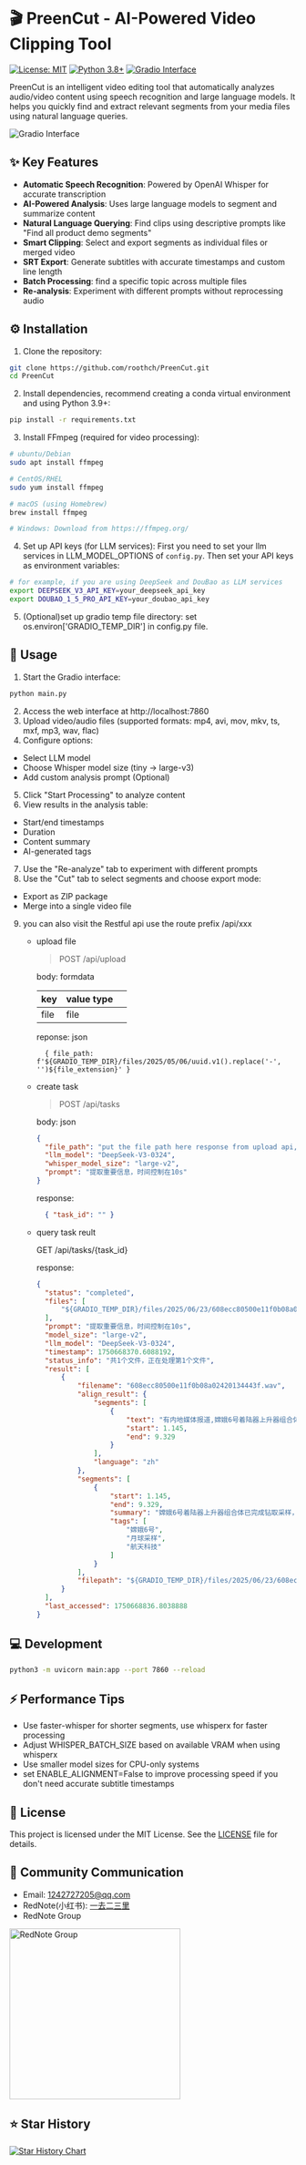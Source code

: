 # 🎬 PreenCut - AI-Powered Video Clipping Tool

[![License: MIT](https://img.shields.io/badge/License-MIT-yellow.svg)](https://opensource.org/licenses/MIT)
[![Python 3.8+](https://img.shields.io/badge/python-3.8+-blue.svg)](https://www.python.org/downloads/)
[![Gradio Interface](https://img.shields.io/badge/Web%20UI-Gradio-FF4B4B.svg)](https://gradio.app/)

PreenCut is an intelligent video editing tool that automatically analyzes audio/video content using speech recognition
and large language models. It helps you quickly find and extract relevant segments from your media files using natural
language queries.

![Gradio Interface](docs/screenshot.png)

## ✨ Key Features

- **Automatic Speech Recognition**: Powered by OpenAI Whisper for accurate transcription
- **AI-Powered Analysis**: Uses large language models to segment and summarize content
- **Natural Language Querying**: Find clips using descriptive prompts like "Find all product demo segments"
- **Smart Clipping**: Select and export segments as individual files or merged video
- **SRT Export**: Generate subtitles with accurate timestamps and custom line length
- **Batch Processing**: find a specific topic across multiple files
- **Re-analysis**: Experiment with different prompts without reprocessing audio

## ⚙️ Installation

1. Clone the repository:

```bash
git clone https://github.com/roothch/PreenCut.git
cd PreenCut
```

2. Install dependencies, recommend creating a conda virtual environment and using Python 3.9+:

```bash
pip install -r requirements.txt
```

3. Install FFmpeg (required for video processing):

```bash
# ubuntu/Debian
sudo apt install ffmpeg

# CentOS/RHEL
sudo yum install ffmpeg

# macOS (using Homebrew)
brew install ffmpeg

# Windows: Download from https://ffmpeg.org/
```

4. Set up API keys (for LLM services):
First you need to set your llm services in LLM_MODEL_OPTIONS of `config.py`.
Then set your API keys as environment variables:

```bash
# for example, if you are using DeepSeek and DouBao as LLM services
export DEEPSEEK_V3_API_KEY=your_deepseek_api_key
export DOUBAO_1_5_PRO_API_KEY=your_doubao_api_key
```

5. (Optional)set up gradio temp file directory:
  set os.environ['GRADIO_TEMP_DIR'] in config.py file.

## 🚀 Usage

1. Start the Gradio interface:

```bash
python main.py
```

2. Access the web interface at http://localhost:7860
3. Upload video/audio files (supported formats: mp4, avi, mov, mkv, ts, mxf, mp3, wav, flac)
4. Configure options:

  - Select LLM model
  - Choose Whisper model size (tiny → large-v3)
  - Add custom analysis prompt (Optional)

5. Click "Start Processing" to analyze content
6. View results in the analysis table:

  - Start/end timestamps
  - Duration
  - Content summary
  - AI-generated tags

7. Use the "Re-analyze" tab to experiment with different prompts
8. Use the "Cut" tab to select segments and choose export mode:

  - Export as ZIP package
  - Merge into a single video file

9. you can also visit the Restful api use the route prefix /api/xxx

    * upload file

      > POST /api/upload
      
      body: formdata

      | key  | value type ||
      |------|------------|-|
      | file | file       |

      reponse: json
      ```
        { file_path: f'${GRADIO_TEMP_DIR}/files/2025/05/06/uuid.v1().replace('-', '')${file_extension}' }
      ```

    * create task

      > POST /api/tasks
      
      body: json

      ```json
      {
        "file_path": "put the file path here response from upload api, starting with ${GRADIO_TEMP_DIR}",   
        "llm_model": "DeepSeek-V3-0324",
        "whisper_model_size": "large-v2",
        "prompt": "提取重要信息，时间控制在10s"
      }
      ```

      response: 
      ```json
        { "task_id": "" }
      ```
    * query task reult
    
      GET /api/tasks/{task_id}
      
      response:
      ```json
      {
        "status": "completed",
        "files": [
            "${GRADIO_TEMP_DIR}/files/2025/06/23/608ecc80500e11f0b08a02420134443f.wav"
        ],
        "prompt": "提取重要信息，时间控制在10s",
        "model_size": "large-v2",
        "llm_model": "DeepSeek-V3-0324",
        "timestamp": 1750668370.6088192,
        "status_info": "共1个文件，正在处理第1个文件",
        "result": [
            {
                "filename": "608ecc80500e11f0b08a02420134443f.wav",
                "align_result": {
                    "segments": [
                        {
                            "text": "有内地媒体报道,嫦娥6号着陆器上升器组合体已经完成了钻取采样,接着正按计划进行月面的表取采样。",
                            "start": 1.145,
                            "end": 9.329
                        }
                    ],
                    "language": "zh"
                },
                "segments": [
                    {
                        "start": 1.145,
                        "end": 9.329,
                        "summary": "嫦娥6号着陆器上升器组合体已完成钻取采样，正进行月面表取采样。",
                        "tags": [
                            "嫦娥6号",
                            "月球采样",
                            "航天科技"
                        ]
                    }
                ],
                "filepath": "${GRADIO_TEMP_DIR}/files/2025/06/23/608ecc80500e11f0b08a02420134443f.wav"
            }
        ],
        "last_accessed": 1750668836.8038888
      }
      ```

## 💻 Development
```bash
python3 -m uvicorn main:app --port 7860 --reload
```

## ⚡ Performance Tips
  - Use faster-whisper for shorter segments, use whisperx for faster processing
  - Adjust WHISPER_BATCH_SIZE based on available VRAM when using whisperx
  - Use smaller model sizes for CPU-only systems
  - set ENABLE_ALIGNMENT=False to improve processing speed if you don't need accurate subtitle timestamps

## 📜 License
This project is licensed under the MIT License. See the [LICENSE](LICENSE) file for details.

## 💬 Community Communication
- Email: 1242727205@qq.com 
- RedNote(小红书): [一去二三里](https://www.xiaohongshu.com/user/profile/60c4b6df000000000101eedd)
- RedNote Group
<img src="./docs/rednote_group.jpg" alt="RedNote Group" width="300" />

## ⭐ Star History

[![Star History Chart](https://api.star-history.com/svg?repos=roothch/preencut&type=Date)](https://www.star-history.com/#roothch/preencut&Date)


